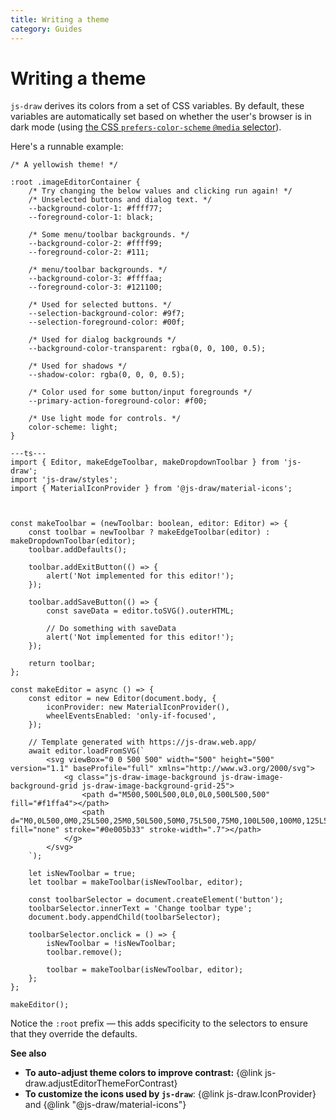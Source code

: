 ```yaml
---
title: Writing a theme
category: Guides
---
```


# Writing a theme

`js-draw` derives its colors from a set of CSS variables. By default, these variables are automatically
set based on whether the user's browser is in dark mode
(using [the CSS `prefers-color-scheme` `@media` selector](https://developer.mozilla.org/en-US/docs/Web/CSS/@media/prefers-color-scheme)).

Here's a runnable example:

```css,runnable
/* A yellowish theme! */

:root .imageEditorContainer {
	/* Try changing the below values and clicking run again! */
    /* Unselected buttons and dialog text. */
	--background-color-1: #ffff77;
	--foreground-color-1: black;

	/* Some menu/toolbar backgrounds. */
	--background-color-2: #ffff99;
	--foreground-color-2: #111;

	/* menu/toolbar backgrounds. */
	--background-color-3: #ffffaa;
	--foreground-color-3: #121100;

	/* Used for selected buttons. */
	--selection-background-color: #9f7;
	--selection-foreground-color: #00f;

	/* Used for dialog backgrounds */
	--background-color-transparent: rgba(0, 0, 100, 0.5);

	/* Used for shadows */
	--shadow-color: rgba(0, 0, 0, 0.5);

	/* Color used for some button/input foregrounds */
	--primary-action-foreground-color: #f00;

	/* Use light mode for controls. */
	color-scheme: light;
}

---ts---
import { Editor, makeEdgeToolbar, makeDropdownToolbar } from 'js-draw';
import 'js-draw/styles';
import { MaterialIconProvider } from '@js-draw/material-icons';



const makeToolbar = (newToolbar: boolean, editor: Editor) => {
	const toolbar = newToolbar ? makeEdgeToolbar(editor) : makeDropdownToolbar(editor);
	toolbar.addDefaults();

	toolbar.addExitButton(() => {
		alert('Not implemented for this editor!');
	});

	toolbar.addSaveButton(() => {
		const saveData = editor.toSVG().outerHTML;

		// Do something with saveData
		alert('Not implemented for this editor!');
	});

	return toolbar;
};

const makeEditor = async () => {
	const editor = new Editor(document.body, {
		iconProvider: new MaterialIconProvider(),
    	wheelEventsEnabled: 'only-if-focused',
	});

	// Template generated with https://js-draw.web.app/
	await editor.loadFromSVG(`
		<svg viewBox="0 0 500 500" width="500" height="500" version="1.1" baseProfile="full" xmlns="http://www.w3.org/2000/svg">
			<g class="js-draw-image-background js-draw-image-background-grid js-draw-image-background-grid-25">
				<path d="M500,500L500,0L0,0L0,500L500,500" fill="#f1ffa4"></path>
				<path d="M0,0L500,0M0,25L500,25M0,50L500,50M0,75L500,75M0,100L500,100M0,125L500,125M0,150L500,150M0,175L500,175M0,200L500,200M0,225L500,225M0,250L500,250M0,275L500,275M0,300L500,300M0,325L500,325M0,350L500,350M0,375L500,375M0,400L500,400M0,425L500,425M0,450L500,450M0,475L500,475M0,500L500,500M0,0L0,500M25,0L25,500M50,0L50,500M75,0L75,500M100,0L100,500M125,0L125,500M150,0L150,500M175,0L175,500M200,0L200,500M225,0L225,500M250,0L250,500M275,0L275,500M300,0L300,500M325,0L325,500M350,0L350,500M375,0L375,500M400,0L400,500M425,0L425,500M450,0L450,500M475,0L475,500M500,0L500,500" fill="none" stroke="#0e005b33" stroke-width=".7"></path>
			</g>
		</svg>
	`);

	let isNewToolbar = true;
	let toolbar = makeToolbar(isNewToolbar, editor);

	const toolbarSelector = document.createElement('button');
	toolbarSelector.innerText = 'Change toolbar type';
	document.body.appendChild(toolbarSelector);

	toolbarSelector.onclick = () => {
		isNewToolbar = !isNewToolbar;
		toolbar.remove();

		toolbar = makeToolbar(isNewToolbar, editor);
	};
};

makeEditor();
```

Notice the `:root` prefix — this adds specificity to the selectors to ensure that they override
the defaults.

**See also**

- **To auto-adjust theme colors to improve contrast:** {@link js-draw.adjustEditorThemeForContrast}
- **To customize the icons used by `js-draw`**: {@link js-draw.IconProvider} and {@link "@js-draw/material-icons"}
